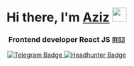 <h1 align="center">Hi there, I'm <a href="https://daniilshat.ru/" target="_blank">Aziz</a> 
<img src="https://github.com/blackcater/blackcater/raw/main/images/Hi.gif" height="32"/></h1>
<h3 align="center">Frontend developer React JS 🇷🇺</h3>

<div id="user-content-badges" align="center" dir="auto">
  <a href="https://t.me/aziz_azizov_it" rel="nofollow">
    <img src="https://camo.githubusercontent.com/1478729db8fbcbbd8c8f907a76113ccddeffabce317312c4b2f849991801d9bf/68747470733a2f2f696d672e736869656c64732e696f2f62616467652f54656c656772616d2d626c75653f7374796c653d666f722d7468652d6261646765266c6f676f3d74656c656772616d266c6f676f436f6c6f723d7768697465" alt="Telegram Badge" data-canonical-src="https://img.shields.io/badge/Telegram-blue?style=for-the-badge&amp;logo=telegram&amp;logoColor=white" style="max-width: 100%;">
  </a>
  <a href="https://hh.ru/resume/e429c42aff0b09a42b0039ed1f623445725578" rel="nofollow">
    <img src="https://camo.githubusercontent.com/4d9d4794a859655b7e33d8efd7d22127a01a2b9898337abb66fb70b1b08e53b4/68747470733a2f2f696d672e736869656c64732e696f2f62616467652f2d6865616468756e7465722d7265643f7374796c653d666f722d7468652d6261646765266c6f676f3d686561656468756e746572266c6f676f436f6c6f723d7768697465" alt="Headhunter Badge" data-canonical-src="https://img.shields.io/badge/-headhunter-red?style=for-the-badge&amp;logo=heaedhunter&amp;logoColor=white" style="max-width: 100%;">
  </a>
</div>



